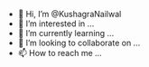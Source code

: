 - 👋 Hi, I’m @KushagraNailwal
- 👀 I’m interested in ...
- 🌱 I’m currently learning ...
- 💞️ I’m looking to collaborate on ...
- 📫 How to reach me ...

<!---
KushagraNailwal/KushagraNailwal is a ✨ special ✨ repository because its `README.md` (this file) appears on your GitHub profile.
You can click the Preview link to take a look at your changes.
--->
